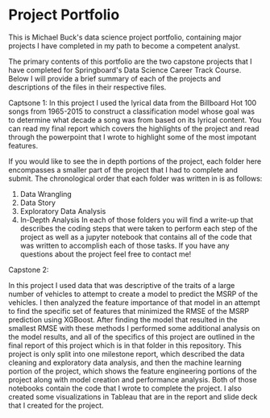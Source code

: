 # Project Portfolio
This is Michael Buck's data science project portfolio, containing major projects I have completed in my path to become a competent 
analyst. 

The primary contents of this portfolio are the two capstone projects that I have completed for Springboard's Data Science Career Track 
Course. Below I will provide a brief summary of each of the projects and descriptions of the files in their respective files.

Captsone 1:
In this project I used the lyrical data from the Billboard Hot 100 songs from 1965-2015 to construct a classification model whose goal was to determine what decade a song was from based on its lyrical content. You can read my final report which covers the highlights of the project and read through the powerpoint that I wrote to highlight some of the most impotant features.

If you would like to see the in depth portions of the project, each folder here encompasses a smaller part of the project that I had to complete and submit. The chronological order that each folder was written in is as follows:
1. Data Wrangling
2. Data Story
3. Exploratory Data Analysis
4. In-Depth Analysis
In each of those folders you will find a write-up that describes the coding steps that were taken to perform each step of the project as well as a jupyter notebook that contains all of the code that was written to accomplish each of those tasks. If you have any questions about the project feel free to contact me!

Capstone 2:

In this project I used data that was descriptive of the traits of a large number of vehicles to attempt to create a model to predict the 
MSRP of the vehicles. I then analyzed the feature importance of that model in an attempt to find the specific set of features that 
minimized the RMSE of the MSRP prediction using XGBoost. After finding the model that resulted in the smallest RMSE with these methods I performed some additional analysis on the model results, and all of the specifics of this project are outlined in the final report of this project which is in that folder in this repository. 
This project is only split into one milestone report, which described the data cleaning and exploratory data analysis, and then the machine learning portion of the project, which shows the feature engineering portions of the project along with model creation and performance analysis. Both of those notebooks contain the code that I wrote to complete the project. I also created some visualizations in Tableau that are in the report and slide deck that I created for the project.
